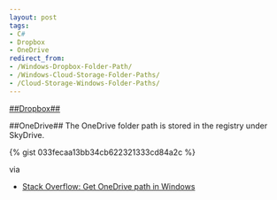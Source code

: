 ```yaml
---
layout: post
tags: 
- C# 
- Dropbox 
- OneDrive
redirect_from: 
- /Windows-Dropbox-Folder-Path/
- /Windows-Cloud-Storage-Folder-Paths/
- /Cloud-Storage-Windows-Folder-Paths/
---
```

[##Dropbox##](http://idiotandrobot.com/blog/dropbox-windows-folder-path/)

##OneDrive##
The OneDrive folder path is stored in the registry under SkyDrive.

{% gist 033fecaa13bb34cb622321333cd84a2c %}

via 

- [Stack Overflow: Get OneDrive path in Windows](http://stackoverflow.com/questions/26771265/)
